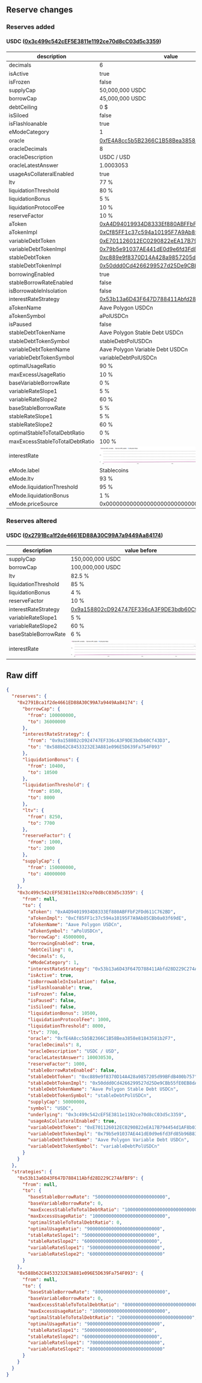 ## Reserve changes

### Reserves added

#### USDC ([0x3c499c542cEF5E3811e1192ce70d8cC03d5c3359](https://polygonscan.com/address/0x3c499c542cEF5E3811e1192ce70d8cC03d5c3359))

| description | value |
| --- | --- |
| decimals | 6 |
| isActive | true |
| isFrozen | false |
| supplyCap | 50,000,000 USDC |
| borrowCap | 45,000,000 USDC |
| debtCeiling | 0 $ |
| isSiloed | false |
| isFlashloanable | true |
| eModeCategory | 1 |
| oracle | [0xfE4A8cc5b5B2366C1B58Bea3858e81843581b2F7](https://polygonscan.com/address/0xfE4A8cc5b5B2366C1B58Bea3858e81843581b2F7) |
| oracleDecimals | 8 |
| oracleDescription | USDC / USD |
| oracleLatestAnswer | 1.0003053 |
| usageAsCollateralEnabled | true |
| ltv | 77 % |
| liquidationThreshold | 80 % |
| liquidationBonus | 5 % |
| liquidationProtocolFee | 10 % |
| reserveFactor | 10 % |
| aToken | [0xA4D94019934D8333Ef880ABFFbF2FDd611C762BD](https://polygonscan.com/address/0xA4D94019934D8333Ef880ABFFbF2FDd611C762BD) |
| aTokenImpl | [0xCf85FF1c37c594a10195F7A9Ab85CBb0a03f69dE](https://polygonscan.com/address/0xCf85FF1c37c594a10195F7A9Ab85CBb0a03f69dE) |
| variableDebtToken | [0xE701126012EC0290822eEA17B794454d1AF8b030](https://polygonscan.com/address/0xE701126012EC0290822eEA17B794454d1AF8b030) |
| variableDebtTokenImpl | [0x79b5e91037AE441dE0d9e6fd3Fd85b96B83d4E93](https://polygonscan.com/address/0x79b5e91037AE441dE0d9e6fd3Fd85b96B83d4E93) |
| stableDebtToken | [0xc889e9f8370D14A428a9857205d99BFdB400b757](https://polygonscan.com/address/0xc889e9f8370D14A428a9857205d99BFdB400b757) |
| stableDebtTokenImpl | [0x50ddd0Cd4266299527d25De9CBb55fE0EB8dAc30](https://polygonscan.com/address/0x50ddd0Cd4266299527d25De9CBb55fE0EB8dAc30) |
| borrowingEnabled | true |
| stableBorrowRateEnabled | false |
| isBorrowableInIsolation | false |
| interestRateStrategy | [0x53b13a6D43F647D788411Abfd28D229C274AfBF9](https://polygonscan.com/address/0x53b13a6D43F647D788411Abfd28D229C274AfBF9) |
| aTokenName | Aave Polygon USDCn |
| aTokenSymbol | aPolUSDCn |
| isPaused | false |
| stableDebtTokenName | Aave Polygon Stable Debt USDCn |
| stableDebtTokenSymbol | stableDebtPolUSDCn |
| variableDebtTokenName | Aave Polygon Variable Debt USDCn |
| variableDebtTokenSymbol | variableDebtPolUSDCn |
| optimalUsageRatio | 90 % |
| maxExcessUsageRatio | 10 % |
| baseVariableBorrowRate | 0 % |
| variableRateSlope1 | 5 % |
| variableRateSlope2 | 60 % |
| baseStableBorrowRate | 5 % |
| stableRateSlope1 | 5 % |
| stableRateSlope2 | 60 % |
| optimalStableToTotalDebtRatio | 0 % |
| maxExcessStableToTotalDebtRatio | 100 % |
| interestRate | ![ir](/.assets/84c6523d74f61d0ba00e446918a767fdc26e571b.svg) |
| eMode.label | Stablecoins |
| eMode.ltv | 93 % |
| eMode.liquidationThreshold | 95 % |
| eMode.liquidationBonus | 1 % |
| eMode.priceSource | 0x0000000000000000000000000000000000000000 |


### Reserves altered

#### USDC ([0x2791Bca1f2de4661ED88A30C99A7a9449Aa84174](https://polygonscan.com/address/0x2791Bca1f2de4661ED88A30C99A7a9449Aa84174))

| description | value before | value after |
| --- | --- | --- |
| supplyCap | 150,000,000 USDC | 40,000,000 USDC |
| borrowCap | 100,000,000 USDC | 36,000,000 USDC |
| ltv | 82.5 % | 77 % |
| liquidationThreshold | 85 % | 80 % |
| liquidationBonus | 4 % | 5 % |
| reserveFactor | 10 % | 20 % |
| interestRateStrategy | [0x9a158802cD924747EF336cA3F9DE3bdb60Cf43D3](https://polygonscan.com/address/0x9a158802cD924747EF336cA3F9DE3bdb60Cf43D3) | [0x588b62C84533232E3A881e096E5D639Fa754F093](https://polygonscan.com/address/0x588b62C84533232E3A881e096E5D639Fa754F093) |
| variableRateSlope1 | 5 % | 7 % |
| variableRateSlope2 | 60 % | 80 % |
| baseStableBorrowRate | 6 % | 8 % |
| interestRate | ![before](/.assets/2054bce529b78cac463f95dc79fc18b65a0c1f44.svg) | ![after](/.assets/08d9252b4f8f8c9e59638a9a35a34e736f126166.svg) |

## Raw diff

```json
{
  "reserves": {
    "0x2791Bca1f2de4661ED88A30C99A7a9449Aa84174": {
      "borrowCap": {
        "from": 100000000,
        "to": 36000000
      },
      "interestRateStrategy": {
        "from": "0x9a158802cD924747EF336cA3F9DE3bdb60Cf43D3",
        "to": "0x588b62C84533232E3A881e096E5D639Fa754F093"
      },
      "liquidationBonus": {
        "from": 10400,
        "to": 10500
      },
      "liquidationThreshold": {
        "from": 8500,
        "to": 8000
      },
      "ltv": {
        "from": 8250,
        "to": 7700
      },
      "reserveFactor": {
        "from": 1000,
        "to": 2000
      },
      "supplyCap": {
        "from": 150000000,
        "to": 40000000
      }
    },
    "0x3c499c542cEF5E3811e1192ce70d8cC03d5c3359": {
      "from": null,
      "to": {
        "aToken": "0xA4D94019934D8333Ef880ABFFbF2FDd611C762BD",
        "aTokenImpl": "0xCf85FF1c37c594a10195F7A9Ab85CBb0a03f69dE",
        "aTokenName": "Aave Polygon USDCn",
        "aTokenSymbol": "aPolUSDCn",
        "borrowCap": 45000000,
        "borrowingEnabled": true,
        "debtCeiling": 0,
        "decimals": 6,
        "eModeCategory": 1,
        "interestRateStrategy": "0x53b13a6D43F647D788411Abfd28D229C274AfBF9",
        "isActive": true,
        "isBorrowableInIsolation": false,
        "isFlashloanable": true,
        "isFrozen": false,
        "isPaused": false,
        "isSiloed": false,
        "liquidationBonus": 10500,
        "liquidationProtocolFee": 1000,
        "liquidationThreshold": 8000,
        "ltv": 7700,
        "oracle": "0xfE4A8cc5b5B2366C1B58Bea3858e81843581b2F7",
        "oracleDecimals": 8,
        "oracleDescription": "USDC / USD",
        "oracleLatestAnswer": 100030530,
        "reserveFactor": 1000,
        "stableBorrowRateEnabled": false,
        "stableDebtToken": "0xc889e9f8370D14A428a9857205d99BFdB400b757",
        "stableDebtTokenImpl": "0x50ddd0Cd4266299527d25De9CBb55fE0EB8dAc30",
        "stableDebtTokenName": "Aave Polygon Stable Debt USDCn",
        "stableDebtTokenSymbol": "stableDebtPolUSDCn",
        "supplyCap": 50000000,
        "symbol": "USDC",
        "underlying": "0x3c499c542cEF5E3811e1192ce70d8cC03d5c3359",
        "usageAsCollateralEnabled": true,
        "variableDebtToken": "0xE701126012EC0290822eEA17B794454d1AF8b030",
        "variableDebtTokenImpl": "0x79b5e91037AE441dE0d9e6fd3Fd85b96B83d4E93",
        "variableDebtTokenName": "Aave Polygon Variable Debt USDCn",
        "variableDebtTokenSymbol": "variableDebtPolUSDCn"
      }
    }
  },
  "strategies": {
    "0x53b13a6D43F647D788411Abfd28D229C274AfBF9": {
      "from": null,
      "to": {
        "baseStableBorrowRate": "50000000000000000000000000",
        "baseVariableBorrowRate": 0,
        "maxExcessStableToTotalDebtRatio": "1000000000000000000000000000",
        "maxExcessUsageRatio": "100000000000000000000000000",
        "optimalStableToTotalDebtRatio": 0,
        "optimalUsageRatio": "900000000000000000000000000",
        "stableRateSlope1": "50000000000000000000000000",
        "stableRateSlope2": "600000000000000000000000000",
        "variableRateSlope1": "50000000000000000000000000",
        "variableRateSlope2": "600000000000000000000000000"
      }
    },
    "0x588b62C84533232E3A881e096E5D639Fa754F093": {
      "from": null,
      "to": {
        "baseStableBorrowRate": "80000000000000000000000000",
        "baseVariableBorrowRate": 0,
        "maxExcessStableToTotalDebtRatio": "800000000000000000000000000",
        "maxExcessUsageRatio": "100000000000000000000000000",
        "optimalStableToTotalDebtRatio": "200000000000000000000000000",
        "optimalUsageRatio": "900000000000000000000000000",
        "stableRateSlope1": "5000000000000000000000000",
        "stableRateSlope2": "600000000000000000000000000",
        "variableRateSlope1": "70000000000000000000000000",
        "variableRateSlope2": "800000000000000000000000000"
      }
    }
  }
}
```